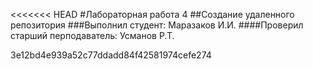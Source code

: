 <<<<<<< HEAD
#Лабораторная работа 4
##Создание удаленного репозитория 
###Выполнил студент: Маразаков И.И.
####Проверил старший перподаватель: Усманов Р.Т.

3e12bd4e939a52c77ddadd84f42581974cefe274

